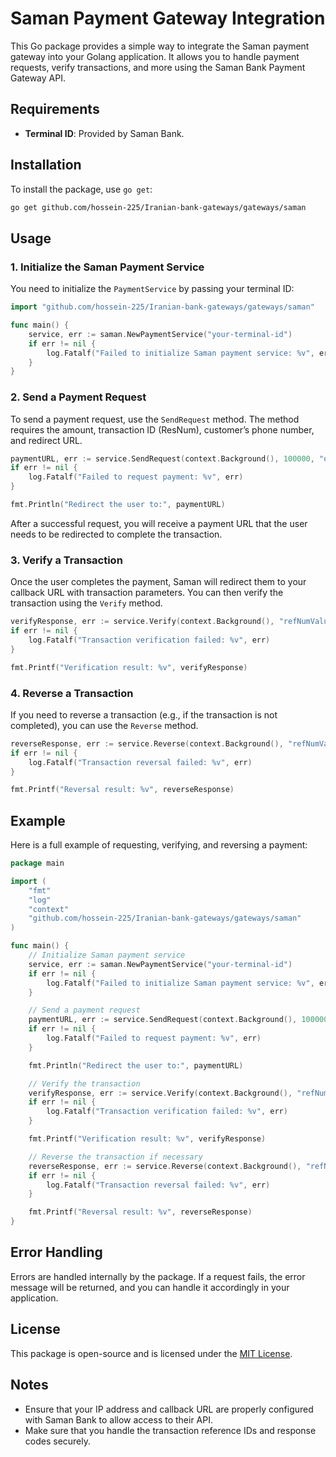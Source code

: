 # Saman Payment Gateway Integration

This Go package provides a simple way to integrate the Saman payment gateway into your Golang application. It allows you to handle payment requests, verify transactions, and more using the Saman Bank Payment Gateway API.

## Requirements

- **Terminal ID**: Provided by Saman Bank.

## Installation

To install the package, use `go get`:

```bash
go get github.com/hossein-225/Iranian-bank-gateways/gateways/saman
```

## Usage

### 1. Initialize the Saman Payment Service

You need to initialize the `PaymentService` by passing your terminal ID:

```go
import "github.com/hossein-225/Iranian-bank-gateways/gateways/saman"

func main() {
    service, err := saman.NewPaymentService("your-terminal-id")
    if err != nil {
        log.Fatalf("Failed to initialize Saman payment service: %v", err)
    }
}
```

### 2. Send a Payment Request

To send a payment request, use the `SendRequest` method. The method requires the amount, transaction ID (ResNum), customer’s phone number, and redirect URL.

```go
paymentURL, err := service.SendRequest(context.Background(), 100000, "order12345", "09120000000", "https://your-callback-url.com")
if err != nil {
    log.Fatalf("Failed to request payment: %v", err)
}

fmt.Println("Redirect the user to:", paymentURL)
```

After a successful request, you will receive a payment URL that the user needs to be redirected to complete the transaction.

### 3. Verify a Transaction

Once the user completes the payment, Saman will redirect them to your callback URL with transaction parameters. You can then verify the transaction using the `Verify` method.

```go
verifyResponse, err := service.Verify(context.Background(), "refNumValue")
if err != nil {
    log.Fatalf("Transaction verification failed: %v", err)
}

fmt.Printf("Verification result: %v", verifyResponse)
```

### 4. Reverse a Transaction

If you need to reverse a transaction (e.g., if the transaction is not completed), you can use the `Reverse` method.

```go
reverseResponse, err := service.Reverse(context.Background(), "refNumValue")
if err != nil {
    log.Fatalf("Transaction reversal failed: %v", err)
}

fmt.Printf("Reversal result: %v", reverseResponse)
```

## Example

Here is a full example of requesting, verifying, and reversing a payment:

```go
package main

import (
    "fmt"
    "log"
    "context"
    "github.com/hossein-225/Iranian-bank-gateways/gateways/saman"
)

func main() {
    // Initialize Saman payment service
    service, err := saman.NewPaymentService("your-terminal-id")
    if err != nil {
        log.Fatalf("Failed to initialize Saman payment service: %v", err)
    }

    // Send a payment request
    paymentURL, err := service.SendRequest(context.Background(), 100000, "order12345", "09120000000", "https://your-callback-url.com")
    if err != nil {
        log.Fatalf("Failed to request payment: %v", err)
    }

    fmt.Println("Redirect the user to:", paymentURL)

    // Verify the transaction
    verifyResponse, err := service.Verify(context.Background(), "refNumValue")
    if err != nil {
        log.Fatalf("Transaction verification failed: %v", err)
    }

    fmt.Printf("Verification result: %v", verifyResponse)

    // Reverse the transaction if necessary
    reverseResponse, err := service.Reverse(context.Background(), "refNumValue")
    if err != nil {
        log.Fatalf("Transaction reversal failed: %v", err)
    }

    fmt.Printf("Reversal result: %v", reverseResponse)
}
```

## Error Handling

Errors are handled internally by the package. If a request fails, the error message will be returned, and you can handle it accordingly in your application.

## License

This package is open-source and is licensed under the [MIT License](https://opensource.org/licenses/MIT).

## Notes

- Ensure that your IP address and callback URL are properly configured with Saman Bank to allow access to their API.
- Make sure that you handle the transaction reference IDs and response codes securely.

